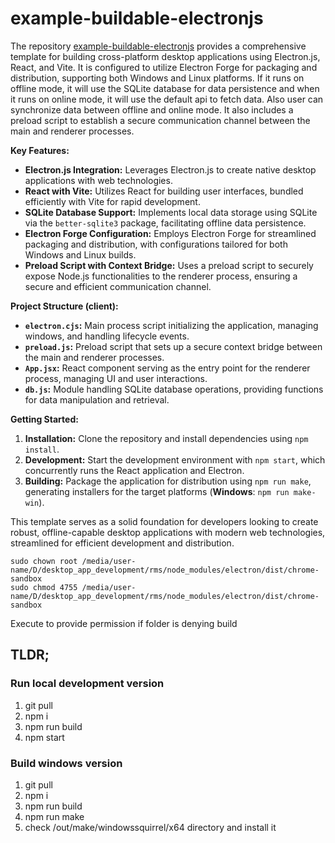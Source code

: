 # example-buildable-electronjs

The repository [example-buildable-electronjs](https://github.com/Sharif-Minhaz/example-buildable-electronjs) provides a comprehensive template for building cross-platform desktop applications using Electron.js, React, and Vite. It is configured to utilize Electron Forge for packaging and distribution, supporting both Windows and Linux platforms. If it runs on offline mode, it will use the SQLite database for data persistence and when it runs on online mode, it will use the default api to fetch data. Also user can synchronize data between offline and online mode. It also includes a preload script to establish a secure communication channel between the main and renderer processes.

**Key Features:**

-   **Electron.js Integration:** Leverages Electron.js to create native desktop applications with web technologies.
-   **React with Vite:** Utilizes React for building user interfaces, bundled efficiently with Vite for rapid development.
-   **SQLite Database Support:** Implements local data storage using SQLite via the `better-sqlite3` package, facilitating offline data persistence.
-   **Electron Forge Configuration:** Employs Electron Forge for streamlined packaging and distribution, with configurations tailored for both Windows and Linux builds.
-   **Preload Script with Context Bridge:** Uses a preload script to securely expose Node.js functionalities to the renderer process, ensuring a secure and efficient communication channel.

**Project Structure (client):**

-   **`electron.cjs`:** Main process script initializing the application, managing windows, and handling lifecycle events.
-   **`preload.js`:** Preload script that sets up a secure context bridge between the main and renderer processes.
-   **`App.jsx`:** React component serving as the entry point for the renderer process, managing UI and user interactions.
-   **`db.js`:** Module handling SQLite database operations, providing functions for data manipulation and retrieval.

**Getting Started:**

1. **Installation:** Clone the repository and install dependencies using `npm install`.
2. **Development:** Start the development environment with `npm start`, which concurrently runs the React application and Electron.
3. **Building:** Package the application for distribution using `npm run make`, generating installers for the target platforms (**Windows**: `npm run make-win`).

This template serves as a solid foundation for developers looking to create robust, offline-capable desktop applications with modern web technologies, streamlined for efficient development and distribution.

```
sudo chown root /media/user-name/D/desktop_app_development/rms/node_modules/electron/dist/chrome-sandbox
sudo chmod 4755 /media/user-name/D/desktop_app_development/rms/node_modules/electron/dist/chrome-sandbox
```

Execute to provide permission if folder is denying build

## TLDR;

### Run local development version

1. git pull
2. npm i
3. npm run build
4. npm start

### Build windows version

1. git pull
2. npm i
3. npm run build
4. npm run make
5. check /out/make/windowssquirrel/x64 directory and install it
